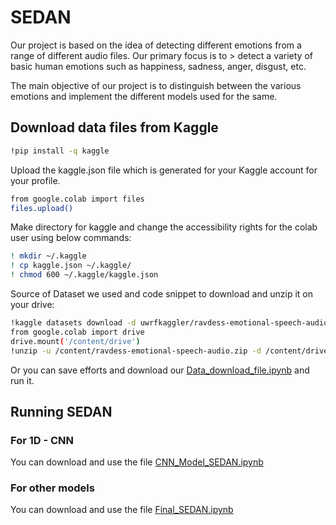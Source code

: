 
# SEDAN
 Our project is based on the idea of detecting different emotions from a range of different audio files. Our primary focus is to > detect a variety of basic human emotions such as happiness, sadness, anger, disgust, etc.

The main objective of our project is to distinguish between the various emotions and implement the different models used for the same.



## Download data files from Kaggle

```bash
!pip install -q kaggle
```
Upload the kaggle.json file which is generated for your Kaggle account for your profile.
```bash
from google.colab import files
files.upload()
```

Make directory for kaggle and change the accessibility rights for the colab user using below commands:
```bash
! mkdir ~/.kaggle
! cp kaggle.json ~/.kaggle/
! chmod 600 ~/.kaggle/kaggle.json
```

Source of Dataset we used and code snippet to download and unzip it on your drive:

```bash
!kaggle datasets download -d uwrfkaggler/ravdess-emotional-speech-audio --force
from google.colab import drive
drive.mount('/content/drive')
!unzip -u /content/ravdess-emotional-speech-audio.zip -d /content/drive/MyDrive/Projects/RAVDESS/
```

Or you can save efforts and download our [Data_download_file.ipynb](https://github.com/S-E-D-A-N/src/blob/main/Data_download_file.ipynb) and run it.



## Running SEDAN

### For 1D - CNN

You can download and use the file [CNN_Model_SEDAN.ipynb](https://github.com/S-E-D-A-N/src/blob/main/CNN_Model_SEDAN.ipynb)

### For other models

You can download and use the file [Final_SEDAN.ipynb](https://github.com/S-E-D-A-N/src/blob/main/Final_SEDAN.ipynb)
